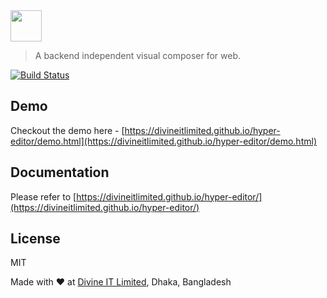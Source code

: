 
<img height="50px" src="https://divineitlimited.github.io/hyper-editor/logo.png" />

> A backend independent visual composer for web.

[![Build Status](https://travis-ci.org/DivineITLimited/hyper-editor.svg?branch=master)](https://travis-ci.org/DivineITLimited/hyper-editor)


## Demo
Checkout the demo here - [https://divineitlimited.github.io/hyper-editor/demo.html](https://divineitlimited.github.io/hyper-editor/demo.html)

## Documentation

Please refer to [https://divineitlimited.github.io/hyper-editor/](https://divineitlimited.github.io/hyper-editor/)

## License
MIT


Made with :heart: at [Divine IT Limited](https://divineit.net/), Dhaka, Bangladesh

